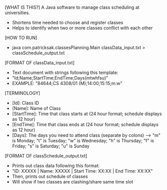 [WHAT IS THIS?]
A Java software to manage class scheduling at universities.
- Shortens time needed to choose and register classes
- Helps to identify when two or more classes conflict with each other

[HOW TO RUN]
- java com.patricksak.classesPlanning.Main classData_input.txt > classSchedule_output.txt

[FORMAT OF classData_input.txt]
- Text document with strings following this template:
- "Id;Name;StartTime;EndTime;Days(mtwhfsu)"
- EXAMPLE: "84644;CS 4308/01 (M);14:00;15:15;m:w"

[TERMINOLOGY]
- [Id]: Class ID
- [Name]: Name of Class
- [StartTime]: Time that class starts at (24 hour format; schedule displays as 12 hour)
- [EndTime]: Time that class ends at (24 hour format; schedule displays as 12 hour)
- [Days]: The days you need to attend class (separate by colons)
--> "m" is Monday; "t" is Tuesday; "w" is Wednesday; "h" is Thursday; "f" is Friday; "s" is Saturday; "u" is Sunday

[FORMAT OF classSchedule_output.txt]
- Prints out class data following this format:
- "ID: XXXXX | Name: XXXXX | Start Time: XX:XX | End Time: XX:XX"
- Then, prints out schedule of classes
- Will show if two classes are clashing/share same time slot
